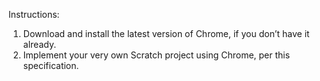 Instructions: 
  1. Download and install the latest version of Chrome, if you don’t have it already.
  2. Implement your very own Scratch project using Chrome, per this specification.
